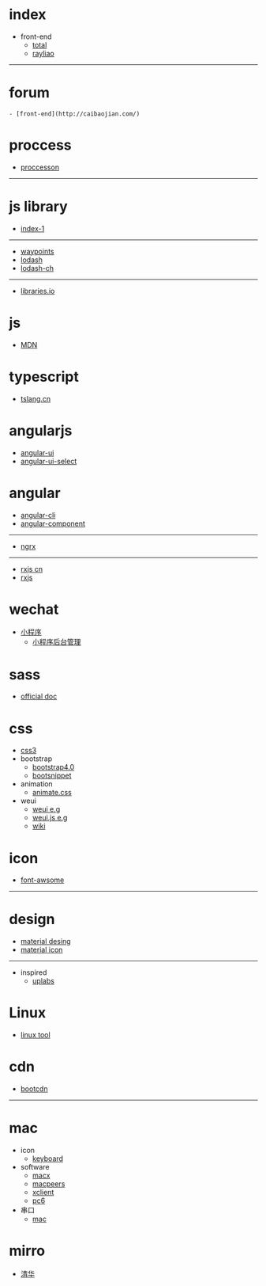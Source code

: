# index
* front-end
    - [total](https://segmentfault.com/a/1190000009159834)
    - [rayliao](https://segmentfault.com/a/1190000003011977)

---------

# forum
    - [front-end](http://caibaojian.com/)

# proccess
* [proccesson](https://processon.com)

---------

# js library
* [index-1](http://www.jianshu.com/p/c95e400e43b6)

---------

* [waypoints](http://imakewebthings.com/waypoints/api/waypoint/)
* [lodash](https://lodash.com/docs#isEqual)
* [lodash-ch](http://www.css88.com/doc/lodash/#_clonevalue)

---------

* [libraries.io](https://libraries.io/)

# js 
* [MDN](https://developer.mozilla.org/zh-CN/docs/Web/JavaScript/Reference)

# typescript
* [tslang.cn](https://www.tslang.cn/docs/home.html)

# angularjs
* [angular-ui](http://angular-ui.github.io/bootstrap/#!#getting_started)
* [angular-ui-select](https://github.com/angular-ui/ui-select/wiki/Getting-Started)

# angular
* [angular-cli](https://github.com/angular/angular-cli/wiki)
* [angular-component](https://github.com/brillout/awesome-angular-components)

---------

* [ngrx](https://github.com/ngrx/platform)

---------

* [rxjs cn](http://cn.rx.js.org/manual/overview.html)
* [rxjs](http://reactivex.io/rxjs/)

# wechat
* [小程序](https://mp.weixin.qq.com/debug/wxadoc/dev/)
    * [小程序后台管理](https://mp.weixin.qq.com/)


# sass
* [official doc](http://sass.bootcss.com/docs/sass-reference/#placeholders)

# css
* [css3](http://www.runoob.com/cssref/css-reference.html)
* bootstrap
    * [bootstrap4.0](https://getbootstrap.com/docs/4.0/components/forms/#form-controls)
    * [bootsnippet](https://bootsnipp.com/)
* animation
    * [animate.css](https://daneden.github.io/animate.css/)
* weui
    * [weui e.g](https://weui.io)
    * [weui.js e.g](https://weui.io/weui.js/)
    * [wiki](https://githiub.com/Tencent/weui/wiki)

# icon
* [font-awsome](http://fontawesome.io/icons/)

---------

# design
* [material desing](https://material.io/guidelines/material-design/introduction.html#)
* [material icon](https://material.io/icons/)

---------

* inspired
    * [uplabs](https://www.uplabs.com/)

# Linux
* [linux tool](http://linuxtools-rst.readthedocs.io/zh_CN/latest)

# cdn
* [bootcdn](http://www.bootcdn.cn/)

---------

# mac
* icon
    * [keyboard](http://newping.cn/457)
* software
    * [macx](http://soft.macx.cn/)
    * [macpeers](https://www.macpeers.com/)
    * [xclient](http://xclient.info/)
    * [pc6](http://www.pc6.com/mach/rjkfgj/)
* 串口
    * [mac](http://blog.csdn.net/u010285246/article/details/72354038)

# mirro
* [清华](https://mirrors.tuna.tsinghua.edu.cn/help)
